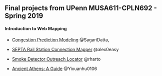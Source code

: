 ## Final projects from UPenn MUSA611-CPLN692 - Spring 2019
#### Introduction to Web Mapping

- [Congestion Prediction Modeling](https://msdakot.github.io/Congestion-Prediction-in-Louisville-KY/index.html#)
	@SagariDatta, 

- [SEPTA Rail Station Connection Mapper](https://alex0easy.github.io/septa-connection-viewer/)
	@alex0easy


- [Smoke Detector Outreach Locator](https://mayutanaka.github.io/outreach-locator/)
	@rharto 

- [Ancient Athens: A Guide](https://yixuanhu0106.github.io/Ancient_Athens/)
	@Yixuanhu0106
